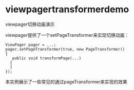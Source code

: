 # viewpagertransformerdemo
viewpager切换动画演示

viewpager提供了一个setPageTransformer来实现切换动画：
```
ViewPager pager = ...;
pager.setPageTransformer(true, new PageTransformer()
{
   public void transformPage(...)
  {
  }
});
```
本实例展示了一些常见的通过pageTransformer来实现的效果
